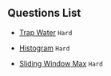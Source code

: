 ## Questions List

- [Trap Water](https://leetcode.com/problems/trapping-rain-water/description/) `Hard`

- [Histogram](https://leetcode.com/problems/largest-rectangle-in-histogram/) `Hard`

- [Sliding Window Max](https://leetcode.com/problems/sliding-window-maximum/) `Hard`
